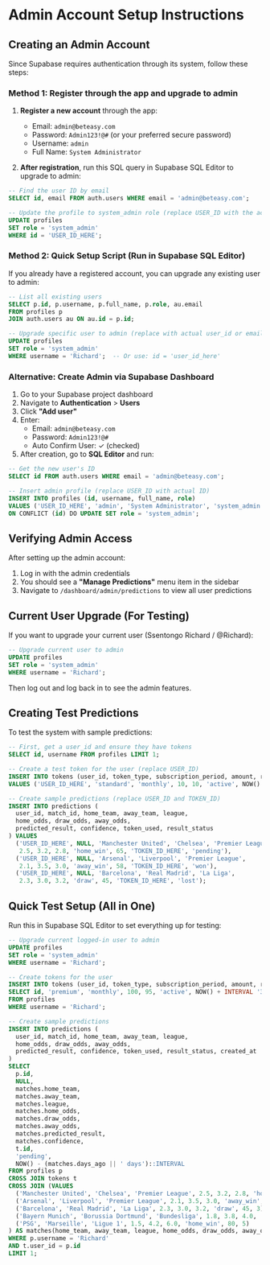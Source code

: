 # Admin Account Setup Instructions

## Creating an Admin Account

Since Supabase requires authentication through its system, follow these steps:

### Method 1: Register through the app and upgrade to admin

1. **Register a new account** through the app:
   - Email: `admin@beteasy.com`
   - Password: `Admin123!@#` (or your preferred secure password)
   - Username: `admin`
   - Full Name: `System Administrator`

2. **After registration**, run this SQL query in Supabase SQL Editor to upgrade to admin:

```sql
-- Find the user ID by email
SELECT id, email FROM auth.users WHERE email = 'admin@beteasy.com';

-- Update the profile to system_admin role (replace USER_ID with the actual ID from above)
UPDATE profiles
SET role = 'system_admin'
WHERE id = 'USER_ID_HERE';
```

### Method 2: Quick Setup Script (Run in Supabase SQL Editor)

If you already have a registered account, you can upgrade any existing user to admin:

```sql
-- List all existing users
SELECT p.id, p.username, p.full_name, p.role, au.email
FROM profiles p
JOIN auth.users au ON au.id = p.id;

-- Upgrade specific user to admin (replace with actual user_id or email)
UPDATE profiles
SET role = 'system_admin'
WHERE username = 'Richard';  -- Or use: id = 'user_id_here'
```

### Alternative: Create Admin via Supabase Dashboard

1. Go to your Supabase project dashboard
2. Navigate to **Authentication** > **Users**
3. Click **"Add user"**
4. Enter:
   - Email: `admin@beteasy.com`
   - Password: `Admin123!@#`
   - Auto Confirm User: ✓ (checked)
5. After creation, go to **SQL Editor** and run:

```sql
-- Get the new user's ID
SELECT id FROM auth.users WHERE email = 'admin@beteasy.com';

-- Insert admin profile (replace USER_ID with actual ID)
INSERT INTO profiles (id, username, full_name, role)
VALUES ('USER_ID_HERE', 'admin', 'System Administrator', 'system_admin')
ON CONFLICT (id) DO UPDATE SET role = 'system_admin';
```

## Verifying Admin Access

After setting up the admin account:

1. Log in with the admin credentials
2. You should see a **"Manage Predictions"** menu item in the sidebar
3. Navigate to `/dashboard/admin/predictions` to view all user predictions

## Current User Upgrade (For Testing)

If you want to upgrade your current user (Ssentongo Richard / @Richard):

```sql
-- Upgrade current user to admin
UPDATE profiles
SET role = 'system_admin'
WHERE username = 'Richard';
```

Then log out and log back in to see the admin features.

## Creating Test Predictions

To test the system with sample predictions:

```sql
-- First, get a user_id and ensure they have tokens
SELECT id, username FROM profiles LIMIT 1;

-- Create a test token for the user (replace USER_ID)
INSERT INTO tokens (user_id, token_type, subscription_period, amount, remaining, status, expiry_date)
VALUES ('USER_ID_HERE', 'standard', 'monthly', 10, 10, 'active', NOW() + INTERVAL '30 days');

-- Create sample predictions (replace USER_ID and TOKEN_ID)
INSERT INTO predictions (
  user_id, match_id, home_team, away_team, league,
  home_odds, draw_odds, away_odds,
  predicted_result, confidence, token_used, result_status
) VALUES
  ('USER_ID_HERE', NULL, 'Manchester United', 'Chelsea', 'Premier League',
   2.5, 3.2, 2.8, 'home_win', 65, 'TOKEN_ID_HERE', 'pending'),
  ('USER_ID_HERE', NULL, 'Arsenal', 'Liverpool', 'Premier League',
   2.1, 3.5, 3.0, 'away_win', 58, 'TOKEN_ID_HERE', 'won'),
  ('USER_ID_HERE', NULL, 'Barcelona', 'Real Madrid', 'La Liga',
   2.3, 3.0, 3.2, 'draw', 45, 'TOKEN_ID_HERE', 'lost');
```

## Quick Test Setup (All in One)

Run this in Supabase SQL Editor to set everything up for testing:

```sql
-- Upgrade current logged-in user to admin
UPDATE profiles
SET role = 'system_admin'
WHERE username = 'Richard';

-- Create tokens for the user
INSERT INTO tokens (user_id, token_type, subscription_period, amount, remaining, status, expiry_date)
SELECT id, 'premium', 'monthly', 100, 95, 'active', NOW() + INTERVAL '30 days'
FROM profiles
WHERE username = 'Richard';

-- Create sample predictions
INSERT INTO predictions (
  user_id, match_id, home_team, away_team, league,
  home_odds, draw_odds, away_odds,
  predicted_result, confidence, token_used, result_status, created_at
)
SELECT
  p.id,
  NULL,
  matches.home_team,
  matches.away_team,
  matches.league,
  matches.home_odds,
  matches.draw_odds,
  matches.away_odds,
  matches.predicted_result,
  matches.confidence,
  t.id,
  'pending',
  NOW() - (matches.days_ago || ' days')::INTERVAL
FROM profiles p
CROSS JOIN tokens t
CROSS JOIN (VALUES
  ('Manchester United', 'Chelsea', 'Premier League', 2.5, 3.2, 2.8, 'home_win', 65, 1),
  ('Arsenal', 'Liverpool', 'Premier League', 2.1, 3.5, 3.0, 'away_win', 58, 2),
  ('Barcelona', 'Real Madrid', 'La Liga', 2.3, 3.0, 3.2, 'draw', 45, 3),
  ('Bayern Munich', 'Borussia Dortmund', 'Bundesliga', 1.8, 3.8, 4.0, 'home_win', 72, 4),
  ('PSG', 'Marseille', 'Ligue 1', 1.5, 4.2, 6.0, 'home_win', 80, 5)
) AS matches(home_team, away_team, league, home_odds, draw_odds, away_odds, predicted_result, confidence, days_ago)
WHERE p.username = 'Richard'
AND t.user_id = p.id
LIMIT 1;
```
